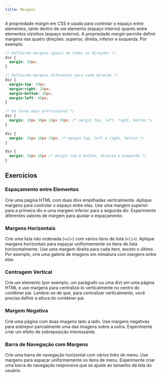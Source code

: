 ```yaml
---
title: Margens
---
```


A propriedade *margin* em CSS é usada para controlar o espaço entre elementos, tanto dentro de um elemento (espaço interno) quanto entre elementos vizinhos (espaço externo). A propriedade *margin* permite definir margens nas quatro direções: superior, direita, inferior e esquerda. Por exemplo:

```css
/* Definindo margens iguais em todas as direções */
div {
  margin: 10px;
}

/* Definindo margens diferentes para cada direção */
div {
  margin-top: 10px;
  margin-right: 20px;
  margin-bottom: 30px;
  margin-left: 40px;
}

/* De forma mais profissional */
div {
  margin: 10px 10px 10px 10px; /* margin top, left, right, botton */
}

div {
  margin: 10px 10px 10px; /* margin top, left e right, botton */
}

div {
  margin: 10px 10px /* margin top e botton, direita e esquerda */
}
```

## Exercícios

### Espaçamento entre Elementos

Crie uma página HTML com duas divs empilhadas verticalmente. Aplique margens para controlar o espaço entre elas. Use uma margem superior para a primeira div e uma margem inferior para a segunda div. Experimente diferentes valores de margem para ajustar o espaçamento.

### Margens Horizontais

Crie uma lista não ordenada (`<ul>`) com vários itens de lista (`<li>`). Aplique margens horizontais para espaçar uniformemente os itens de lista horizontalmente. Use uma margem direita para cada item, exceto o último. Por exemplo, crie uma galeria de imagens em miniatura com margens entre elas.

### Centragem Vertical

Crie um elemento (por exemplo, um parágrafo ou uma div) em uma página HTML e use margens para centralizá-lo verticalmente no centro do contêiner pai. Lembre-se de que, para centralizar verticalmente, você precisa definir a altura do contêiner pai.

### Margem Negativa

Crie uma página com duas imagens lado a lado. Use margens negativas para sobrepor parcialmente uma das imagens sobre a outra. Experimente criar um efeito de sobreposição interessante.

### Barra de Navegação com Margens

Crie uma barra de navegação horizontal com vários links de menu. Use margens para espaçar uniformemente os itens de menu. Experimente criar uma barra de navegação responsiva que se ajuste ao tamanho da tela do usuário.
